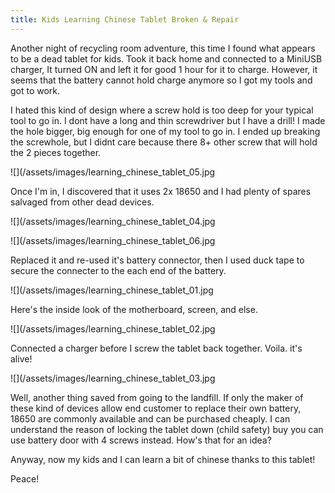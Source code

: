 ```yaml
---
title: Kids Learning Chinese Tablet Broken & Repair
---
```


Another night of recycling room adventure, this time I found what appears to be a dead tablet for kids.
Took it back home and connected to a MiniUSB charger, It turned ON and left it for good 1 hour for it to charge.
However, it seems that the battery cannot hold charge anymore so I got my tools and got to work.

I hated this kind of design where a screw hold is too deep for your typical tool to go in. I dont have a long and thin screwdriver but I have a drill!
I made the hole bigger, big enough for one of my tool to go in. I ended up breaking the screwhole, but I didnt care because there 8+ other screw that will hold the 2 pieces together.

![](/assets/images/learning_chinese_tablet_05.jpg

Once I'm in, I discovered that it uses 2x 18650 and I had plenty of spares salvaged from other dead devices. 

![](/assets/images/learning_chinese_tablet_04.jpg

![](/assets/images/learning_chinese_tablet_06.jpg

Replaced it and re-used it's battery connector, then I used duck tape to secure the connecter to the each end of the battery. 

![](/assets/images/learning_chinese_tablet_01.jpg

Here's the inside look of the motherboard, screen, and else.

![](/assets/images/learning_chinese_tablet_02.jpg

Connected a charger before I screw the tablet back together. Voila. it's alive!

![](/assets/images/learning_chinese_tablet_03.jpg

Well, another thing saved from going to the landfill. 
If only the maker of these kind of devices allow end customer to replace their own battery, 18650 are commonly available and can be purchased cheaply.
I can understand the reason of locking the tablet down (child safety) buy you can use battery door with 4 screws instead. How's that for an idea?

Anyway, now my kids and I can learn a bit of chinese thanks to this tablet!

Peace!
